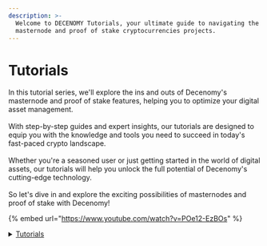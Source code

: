 ```yaml
---
description: >-
  Welcome to DECENOMY Tutorials, your ultimate guide to navigating the world of
  masternode and proof of stake cryptocurrencies projects.
---
```


# Tutorials

In this tutorial series, we'll explore the ins and outs of Decenomy's masternode and proof of stake features, helping you to optimize your digital asset management.\
\
With step-by-step guides and expert insights, our tutorials are designed to equip you with the knowledge and tools you need to succeed in today's fast-paced crypto landscape. \
\
Whether you're a seasoned user or just getting started in the world of digital assets, our tutorials will help you unlock the full potential of Decenomy's cutting-edge technology. \
\
So let's dive in and explore the exciting possibilities of masternodes and proof of stake with Decenomy!

{% embed url="https://www.youtube.com/watch?v=POe12-EzBOs" %}

<details>

<summary><a href="./">Tutorials</a></summary>

[<mark style="color:blue;">**DECENOMY Explorer**</mark>](decenomy-explorer/)

* [Overview](decenomy-explorer/overview.md)
* [Latest blocks](decenomy-explorer/latest-blocks.md)
* [Masternodes](decenomy-explorer/masternodes.md)
* [Network](decenomy-explorer/network.md)
* [Search by Block and/or Hash](decenomy-explorer/search-by-block-and-or-hash.md)
* [Search by Tx ID](decenomy-explorer/search-by-tx-id.md)
* [Search by Address](decenomy-explorer/search-by-address.md)
* [Explorer API](decenomy-explorer/explorer-api.md)

<mark style="color:blue;">**DECENOMY Multinode Script**</mark>

* [<mark style="color:blue;">Environment basis</mark>](decenomy-multinode-script/environment-basis.md)
* [<mark style="color:blue;">Script Screen Overview</mark>](decenomy-multinode-script/script-screen-overview.md)
* [<mark style="color:blue;">Menu Structure</mark>](decenomy-multinode-script/menu-structure.md)
* [<mark style="color:blue;">Main Menu</mark>](decenomy-multinode-script/main-menu.md)
* [<mark style="color:blue;">Coin Selection</mark>](decenomy-multinode-script/coin-selection/)

<mark style="color:blue;">**DECENOMY Wallet**</mark>

* [How to use the DECENOMY wallet](decenomy-wallet/how-to-use-the-decenomy-wallets.md)
* [Encrypting a wallet](decenomy-wallet/encrypting-a-wallet.md)
* [Extra connections ( addnodes )](decenomy-wallet/extra-connections-addnodes.md)
* [Fast sync with a Bootstrap](decenomy-wallet/fast-sync-with-a-bootstrap.md)
* [Wallet update](decenomy-wallet/how-to-update-a-wallet.md)
* [Staking process on desktop wallet](decenomy-wallet/staking-process-on-desktop-wallet.md)
* [Staking process on a VPS](decenomy-wallet/staking-process-on-a-vps.md)
* [Staking Best Practices](decenomy-wallet/staking-best-practices.md)
* [Backup wallet on an external device](decenomy-wallet/backup-wallet-on-an-external-device.md)
* [Restoring a backup from an external device](decenomy-wallet/restoring-a-backup-from-an-external-device.md)

<mark style="color:blue;">**DECENOMY Masternodes**</mark>

* [<mark style="color:blue;">Maternode Multinode easy to deploy</mark>](decenomy-masternodes/masternode-multinode-easy-to-deploy.md)
* [Masternode collateral update](decenomy-masternodes/how-to-update-a-masternode-collateral.md)
* [Create a Masternode on IHostMN.com](decenomy-masternodes/how-to-create-a-masternode-on-ihostmn.com.md)
* [Shared Masternode management on Crypos](decenomy-masternodes/shared-masternode-management-on-crypos.md)
* [<mark style="color:blue;">Masternode deploy on VPS ( no multinode )</mark>](decenomy-masternodes/masternode-deploy-on-vps-no-multinode.md)

<mark style="color:blue;">**Exchange**</mark>

* [How to buy DECENOMY coins on Heliobank](exchange/how-to-buy-decenomy-coins-on-birake/)
* [Fiat to Crypto to DECENOMY Coins](exchange/fiat-to-crypto-to-decenomy-coins/)





</details>
